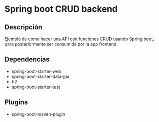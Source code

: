 # Spring boot CRUD backend

## Descripción

Ejemplo de como hacer una API con funciones CRUD usando Spring boot, para posteriormente ser consumida por la app frontend.

## Dependencias
 * spring-boot-starter-web
 * spring-boot-starter-data-jpa
 * h2
 * spring-boot-starter-test
 
## Plugins
 * spring-boot-maven-plugin
